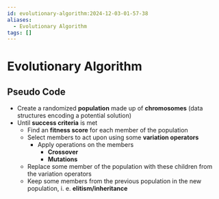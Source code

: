 ```yaml
---
id: evolutionary-algorithm:2024-12-03-01-57-38
aliases:
  - Evolutionary Algorithm
tags: []
---
```

# Evolutionary Algorithm

## Pseudo Code
- Create a randomized **population** made up of **chromosomes** (data structures encoding a potential solution)
- Until **success criteria** is met
  - Find an **fitness score** for each member of the population
  - Select members to act upon using some **variation operators**
    - Apply operations on the members
      - **Crossover**
      - **Mutations**
  - Replace some member of the population with these children from the variation operators
  - Keep some members from the previous population in the new population, i. e. **elitism/inheritance**
